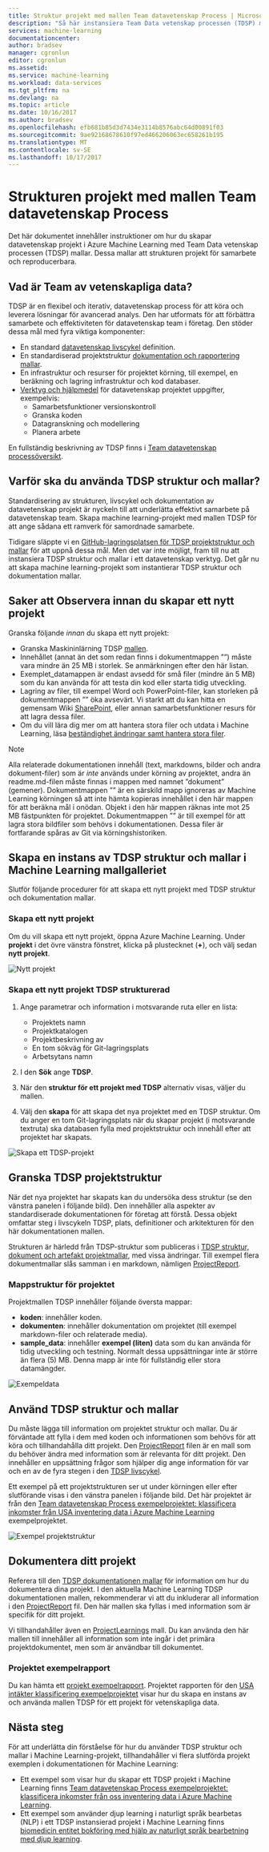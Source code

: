 ```yaml
---
title: Struktur projekt med mallen Team datavetenskap Process | Microsoft Docs
description: "Så här instansiera Team Data vetenskap processen (TDSP) mallar i Azure Machine Learning struktur projekt för samarbete"
services: machine-learning
documentationcenter: 
author: bradsev
manager: cgronlun
editor: cgronlun
ms.assetid: 
ms.service: machine-learning
ms.workload: data-services
ms.tgt_pltfrm: na
ms.devlang: na
ms.topic: article
ms.date: 10/16/2017
ms.author: bradsev
ms.openlocfilehash: efb681b85d3d7434e3114b8576abc64d00891f03
ms.sourcegitcommit: 9ae92168678610f97ed466206063ec658261b195
ms.translationtype: MT
ms.contentlocale: sv-SE
ms.lasthandoff: 10/17/2017
---
```

# <a name="structure-projects-with-the-team-data-science-process-template"></a>Strukturen projekt med mallen Team datavetenskap Process

Det här dokumentet innehåller instruktioner om hur du skapar datavetenskap projekt i Azure Machine Learning med Team Data vetenskap processen (TDSP) mallar. Dessa mallar att strukturen projekt för samarbete och reproducerbara. 


## <a name="what-is-the-team-data-science-process"></a>Vad är Team av vetenskapliga data?
TDSP är en flexibel och iterativ, datavetenskap process för att köra och leverera lösningar för avancerad analys. Den har utformats för att förbättra samarbete och effektiviteten för datavetenskap team i företag. Den stöder dessa mål med fyra viktiga komponenter:

   * En standard [datavetenskap livscykel](../team-data-science-process/lifecycle.md) definition.
   * En standardiserad projektstruktur [dokumentation och rapportering mallar](https://github.com/Azure/Azure-TDSP-ProjectTemplate).
   * En infrastruktur och resurser för projektet körning, till exempel, en beräkning och lagring infrastruktur och kod databaser.
   * [Verktyg och hjälpmedel](https://github.com/Azure/Azure-TDSP-Utilities) för datavetenskap projektet uppgifter, exempelvis:
      - Samarbetsfunktioner versionskontroll
      - Granska koden
      - Datagranskning och modellering
      - Planera arbete

En fullständig beskrivning av TDSP finns i [Team datavetenskap processöversikt](../team-data-science-process/overview.md).

## <a name="why-should-you-use-the-tdsp-structure-and-templates"></a>Varför ska du använda TDSP struktur och mallar?
Standardisering av strukturen, livscykel och dokumentation av datavetenskap projekt är nyckeln till att underlätta effektivt samarbete på datavetenskap team. Skapa machine learning-projekt med mallen TDSP för att ange sådana ett ramverk för samordnade samarbete.

Tidigare släppte vi en [GitHub-lagringsplatsen för TDSP projektstruktur och mallar](https://github.com/Azure/Azure-TDSP-ProjectTemplate) för att uppnå dessa mål. Men det var inte möjligt, fram till nu att instansiera TDSP struktur och mallar i ett datavetenskap verktyg. Det går nu att skapa machine learning-projekt som instantierar TDSP struktur och dokumentation mallar. 

## <a name="things-to-note-before-creating-a-new-project"></a>Saker att Observera innan du skapar ett nytt projekt
Granska följande *innan* du skapa ett nytt projekt:
* Granska Maskininlärning TDSP [mallen](https://aka.ms/tdspamlgithubrepo).
* Innehållet (annat än det som redan finns i dokumentmappen ””) måste vara mindre än 25 MB i storlek. Se anmärkningen efter den här listan.
* Exemplet\_datamappen är endast avsedd för små filer (mindre än 5 MB) som du kan använda för att testa din kod eller starta tidig utveckling.
* Lagring av filer, till exempel Word och PowerPoint-filer, kan storleken på dokumentmappen ”” öka avsevärt. Vi starkt att du kan hitta en gemensam Wiki [SharePoint](https://products.office.com/en-us/sharepoint/collaboration), eller annan samarbetsfunktioner resurs för att lagra dessa filer.
* Om du vill lära dig mer om att hantera stora filer och utdata i Machine Learning, läsa [beständighet ändringar samt hantera stora filer](http://aka.ms/aml-largefiles).

> [!NOTE]
> Alla relaterade dokumentationen innehåll (text, markdowns, bilder och andra dokument-filer) som är *inte* används under körning av projektet, andra än readme.md-filen måste finnas i mappen med namnet ”dokument” (gemener). Dokumentmappen ”” är en särskild mapp ignoreras av Machine Learning körningen så att inte hämta kopieras innehållet i den här mappen för att beräkna mål i onödan. Objekt i den här mappen räknas inte mot 25 MB fästpunkten för projektet. Dokumentmappen ”” är till exempel för att lagra stora bildfiler som behövs i dokumentationen. Dessa filer är fortfarande spåras av Git via körningshistoriken. 

## <a name="instantiate-the-tdsp-structure-and-templates-from-the-machine-learning-template-gallery"></a>Skapa en instans av TDSP struktur och mallar i Machine Learning mallgalleriet
Slutför följande procedurer för att skapa ett nytt projekt med TDSP struktur och dokumentation mallar.

### <a name="create-a-new-project"></a>Skapa ett nytt projekt
Om du vill skapa ett nytt projekt, öppna Azure Machine Learning. Under **projekt** i det övre vänstra fönstret, klicka på plustecknet (**+**), och välj sedan **nytt projekt**.

![Nytt projekt](./media/how-to-use-tdsp-in-azure-ml/instantiation-1.png)


### <a name="create-a-new-tdsp-structured-project"></a>Skapa ett nytt projekt TDSP strukturerad
   1. Ange parametrar och information i motsvarande ruta eller en lista:

      - Projektets namn
      - Projektkatalogen
      - Projektbeskrivning av
      - En tom sökväg för Git-lagringsplats
      - Arbetsytans namn

   2. I den **Sök** ange **TDSP**. 
   3. När den **struktur för ett projekt med TDSP** alternativ visas, väljer du mallen. 
   4. Välj den **skapa** för att skapa det nya projektet med en TDSP struktur. Om du anger en tom Git-lagringsplats när du skapar projekt (i motsvarande textruta) ska databasen fylla med projektstruktur och innehåll efter att projektet har skapats.

![Skapa ett TDSP-projekt](./media/how-to-use-tdsp-in-azure-ml/instantiation-2.png)


## <a name="examine-the-tdsp-project-structure"></a>Granska TDSP projektstruktur
När det nya projektet har skapats kan du undersöka dess struktur (se den vänstra panelen i följande bild). Den innehåller alla aspekter av standardiserade dokumentationen för företag att förstå. Dessa objekt omfattar steg i livscykeln TDSP, plats, definitioner och arkitekturen för den här dokumentationen mallen. 

Strukturen är härledd från TDSP-struktur som publiceras i [TDSP struktur, dokument och artefakt projektmallar](https://github.com/Azure/Azure-TDSP-ProjectTemplate), med vissa ändringar. Till exempel flera dokumentmallar slås samman i en markdown, nämligen [ProjectReport](https://aka.ms/tdspamlgithubrepoprojectreport). 

### <a name="project-folder-structure"></a>Mappstruktur för projektet
Projektmallen TDSP innehåller följande översta mappar:
   - **koden**: innehåller koden.
   - **dokumenten**: innehåller dokumentation om projektet (till exempel markdown-filer och relaterade media).
   - **sample_data**: innehåller **exempel (liten)** data som du kan använda för tidig utveckling och testning. Normalt dessa uppsättningar inte är större än flera (5) MB. Denna mapp är inte för fullständig eller stora datamängder.

![Exempeldata](./media/how-to-use-tdsp-in-azure-ml/instantiation-3.png)


## <a name="use-the-tdsp-structure-and-templates"></a>Använd TDSP struktur och mallar
Du måste lägga till information om projektet struktur och mallar. Du är förväntade att fylla i dem med koden och informationen som behövs för att köra och tillhandahålla ditt projekt. Den [ProjectReport](https://aka.ms/tdspamlgithubrepoprojectreport) filen är en mall som du behöver ändra med information som är relevanta för ditt projekt. Den innehåller en uppsättning frågor som hjälper dig ange information för var och en av de fyra stegen i den [TDSP livscykel](../team-data-science-process/lifecycle.md).

Ett exempel på ett projektstrukturen ser ut under körningen eller efter slutförande visas i den vänstra panelen i följande bild. Det här projektet är från den [Team datavetenskap Process exempelprojektet: klassificera inkomster från USA inventering data i Azure Machine Learning](https://github.com/Azure/MachineLearningSamples-TDSPUCIAdultIncome) exempelprojektet.

![Exempel projektstruktur](./media/how-to-use-tdsp-in-azure-ml/instantiation-4.png)

## <a name="document-your-project"></a>Dokumentera ditt projekt
Referera till den [TDSP dokumentationen mallar](https://github.com/Azure/Azure-TDSP-ProjectTemplate) för information om hur du dokumentera dina projekt. I den aktuella Machine Learning TDSP dokumentationen mallen, rekommenderar vi att du inkluderar all information i den [ProjectReport](https://aka.ms/tdspamlgithubrepoprojectreport) fil. Den här mallen ska fyllas i med information som är specifik för ditt projekt. 

Vi tillhandahåller även en [ProjectLearnings](https://aka.ms/tdspamlgithubrepoprojectlearnings) mall. Du kan använda den här mallen till innehåller all information som inte ingår i det primära projektdokumentet, men som är användbar till dokumentet. 

### <a name="example-project-report"></a>Projektet exempelrapport
Du kan hämta ett [projekt exempelrapport](https://github.com/Azure/MachineLearningSamples-TDSPUCIAdultIncome/blob/master/docs/deliverable_docs/ProjectReport.md). Projektet rapporten för den [USA intäkter klassificering exempelprojektet](https://github.com/Azure/MachineLearningSamples-TDSPUCIAdultIncome) visar hur du skapa en instans av och använda mallen TDSP för ett projekt för vetenskapliga data.

## <a name="next-steps"></a>Nästa steg
För att underlätta din förståelse för hur du använder TDSP struktur och mallar i Machine Learning-projekt, tillhandahåller vi flera slutförda projekt exemplen i dokumentationen för Machine Learning:

- Ett exempel som visar hur du skapar ett TDSP projekt i Machine Learning finns [Team datavetenskap Process exempelprojektet: klassificera inkomster från oss inventering data i Azure Machine Learning](https://github.com/Azure/MachineLearningSamples-TDSPUCIAdultIncome).
- Ett exempel som använder djup learning i naturligt språk bearbetas (NLP) i ett TDSP instansierad projekt i Machine Learning finns [biomedicin entitet bokföring med hjälp av naturligt språk bearbetning med djup learning](https://github.com/Azure/MachineLearningSamples-BiomedicalEntityExtraction).


